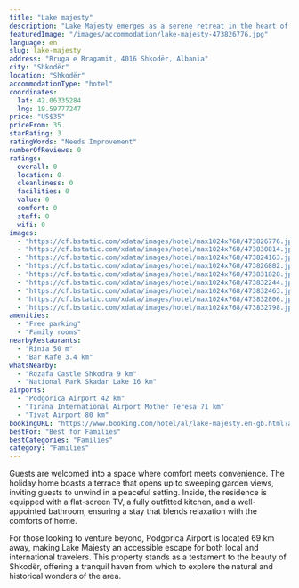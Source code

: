 ```yaml
---
title: "Lake majesty"
description: "Lake Majesty emerges as a serene retreat in the heart of Shkodër, a mere 17 km away from the tranquil waters of Lake Skadar."
featuredImage: "/images/accommodation/lake-majesty-473826776.jpg"
language: en
slug: lake-majesty
address: "Rruga e Rragamit, 4016 Shkodër, Albania"
city: "Shkodër"
location: "Shkodër"
accommodationType: "hotel"
coordinates:
  lat: 42.06335284
  lng: 19.59777247
price: "US$35"
priceFrom: 35
starRating: 3
ratingWords: "Needs Improvement"
numberOfReviews: 0
ratings:
  overall: 0
  location: 0
  cleanliness: 0
  facilities: 0
  value: 0
  comfort: 0
  staff: 0
  wifi: 0
images:
  - "https://cf.bstatic.com/xdata/images/hotel/max1024x768/473826776.jpg?k=a2d551dcf421a8fc14f8a9e1a64d8215867d610b6225f9e81379d41626395dad&o=&hp=1"
  - "https://cf.bstatic.com/xdata/images/hotel/max1024x768/473830814.jpg?k=18c31341067e263107e8d8b6a1dbc8c8b5574a80c20c672591adc5b967059245&o=&hp=1"
  - "https://cf.bstatic.com/xdata/images/hotel/max1024x768/473824163.jpg?k=638d5c7a730c26da8c7014cde816912d3381d6bfe450eec2024f5fa80144e63a&o=&hp=1"
  - "https://cf.bstatic.com/xdata/images/hotel/max1024x768/473826882.jpg?k=9768d54b77d2c46d7ecf94c0315bc4fc68695936d8059efd3a51ef2024d31a64&o=&hp=1"
  - "https://cf.bstatic.com/xdata/images/hotel/max1024x768/473831828.jpg?k=d7a98aa45c04f7577f22dac2bbdc8b22de1c226d0ce1fb8ccfdd7c1d32dce893&o=&hp=1"
  - "https://cf.bstatic.com/xdata/images/hotel/max1024x768/473832244.jpg?k=7e0948cc248ad9b8d1dad51fa0c8df8b54cad6fca5a3f3d8af3c7e6087e850c3&o=&hp=1"
  - "https://cf.bstatic.com/xdata/images/hotel/max1024x768/473832463.jpg?k=3c1963f6d8139f0dcdae34f8757fd143aa01036c9768f79488a9a4ad5ea288ca&o=&hp=1"
  - "https://cf.bstatic.com/xdata/images/hotel/max1024x768/473832806.jpg?k=413b63eba3e2cfcc2f8a970f8172e9bffdd0ded43f1d0a8c8b90387943b9b0e2&o=&hp=1"
  - "https://cf.bstatic.com/xdata/images/hotel/max1024x768/473832798.jpg?k=0a33b1ad3aa888614448c0ea91f1e911ed60d46d33abc9960cf7ff56033ce300&o=&hp=1"
amenities:
  - "Free parking"
  - "Family rooms"
nearbyRestaurants:
  - "Rinia 50 m"
  - "Bar Kafe 3.4 km"
whatsNearby:
  - "Rozafa Castle Shkodra 9 km"
  - "National Park Skadar Lake 16 km"
airports:
  - "Podgorica Airport 42 km"
  - "Tirana International Airport Mother Teresa 71 km"
  - "Tivat Airport 80 km"
bookingURL: "https://www.booking.com/hotel/al/lake-majesty.en-gb.html?aid=8035640"
bestFor: "Best for Families"
bestCategories: "Families"
category: "Families"
---
```


Guests are welcomed into a space where comfort meets convenience. The holiday home boasts a terrace that opens up to sweeping garden views, inviting guests to unwind in a peaceful setting. Inside, the residence is equipped with a flat-screen TV, a fully outfitted kitchen, and a well-appointed bathroom, ensuring a stay that blends relaxation with the comforts of home.

For those looking to venture beyond, Podgorica Airport is located 69 km away, making Lake Majesty an accessible escape for both local and international travelers. This property stands as a testament to the beauty of Shkodër, offering a tranquil haven from which to explore the natural and historical wonders of the area.